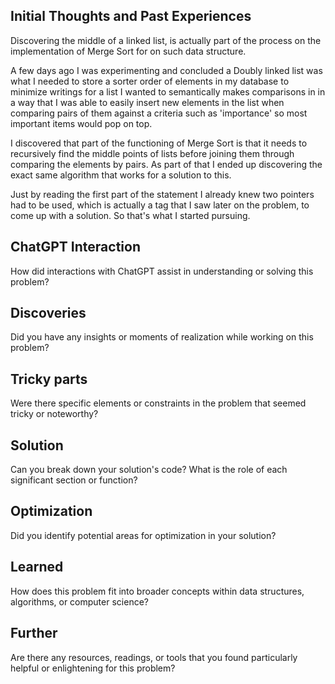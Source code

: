 ## Initial Thoughts and Past Experiences

Discovering the middle of a linked list, is actually part of the process on the implementation of Merge Sort for on such data structure.

A few days ago I was experimenting and concluded a Doubly linked list was what I needed to store a sorter order of elements in my database to minimize writings for a list I wanted to semantically makes comparisons in in a way that I was able to easily insert new elements in the list when comparing pairs of them against a criteria such as 'importance' so most important items would pop on top.

I discovered that part of the functioning of Merge Sort is that it needs to recursively find the middle points of lists before joining them through comparing the elements by pairs. As part of that I ended up discovering the exact same algorithm that works for a solution to this.

Just by reading the first part of the statement I already knew two pointers had to be used, which is actually a tag that I saw later on the problem, to come up with a solution. So that's what I started pursuing.

## ChatGPT Interaction
How did interactions with ChatGPT assist in understanding or solving this problem?

## Discoveries
Did you have any insights or moments of realization while working on this problem?

## Tricky parts
Were there specific elements or constraints in the problem that seemed tricky or noteworthy?

## Solution
Can you break down your solution's code? What is the role of each significant section or function?

## Optimization
Did you identify potential areas for optimization in your solution?

## Learned
How does this problem fit into broader concepts within data structures, algorithms, or computer science?

## Further
Are there any resources, readings, or tools that you found particularly helpful or enlightening for this problem?
